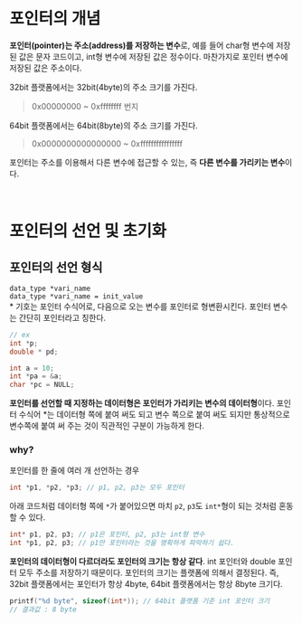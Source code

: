 # 포인터의 개념
**포인터(pointer)는 주소(address)를 저장하는 변수**로, 예를 들어 char형 변수에 저장된 값은 문자 코드이고, int형 변수에 저장된 값은 정수이다. 마찬가지로 포인터 변수에 저장된 값은 주소이다.

32bit 플랫폼에서는 32bit(4byte)의 주소 크기를 가진다.
>0x00000000 ~ 0xffffffff 번지

64bit 플랫폼에서는 64bit(8byte)의 주소 크기를 가진다.
>0x0000000000000000 ~ 0xffffffffffffffff

포인터는 주소를 이용해서 다른 변수에 접근할 수 있는, 즉 **다른 변수를 가리키는 변수**이다.

<br>

# 포인터의 선언 및 초기화
## 포인터의 선언 형식
`data_type *vari_name`  
`data_type *vari_name = init_value`  
\* 기호는 포인터 수식어로, 다음으로 오는 변수를 포인터로 형변환시킨다. 포인터 변수는 간단히 포인터라고 칭한다.

```c
// ex
int *p;
double * pd;

int a = 10;
int *pa = &a;
char *pc = NULL;
```
**포인터를 선언할 때 지정하는 데이터형은 포인터가 가리키는 변수의 데이터형**이다. 포인터 수식어 *는 데이터형 쪽에 붙여 써도 되고 변수 쪽으로 붙여 써도 되지만 통상적으로 변수쪽에 붙여 써 주는 것이 직관적인 구분이 가능하게 한다.

### why?
포인터를 한 줄에 여러 개 선언하는 경우
```c
int *p1, *p2, *p3; // p1, p2, p3는 모두 포인터
```
아래 코드처럼 데이터형 쪽에 `*`가 붙어있으면 마치 `p2`, `p3`도 `int*`형이 되는 것처럼 혼동할 수 있다. 
```c
int* p1, p2, p3; // p1은 포인터, p2, p3는 int형 변수
int *p1, p2, p3; // p1만 포인터라는 것을 명확하게 파악하기 쉽다.
```

**포인터의 데이터형이 다르더라도 포인터의 크기는 항상 같다**. int 포인터와 double 포인터 모두 주소를 저장하기 때문이다. 포인터의 크기는 플랫폼에 의해서 결정된다. 즉, 32bit 플랫폼에서는 포인터가 항상 4byte, 64bit 플랫폼에서는 항상 8byte 크기다.
```c
printf("%d byte", sizeof(int*)); // 64bit 플랫폼 기준 int 포인터 크기
// 결과값 : 8 byte
```

